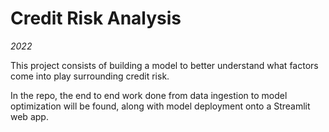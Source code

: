 # Credit Risk Analysis

*2022*
<br>

This project consists of building a model to better understand what factors come into play surrounding credit risk. 

In the repo, the end to end work done from data ingestion to model optimization will be found, along with model deployment onto a Streamlit web app.
